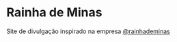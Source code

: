# Rainha de Minas
 Site de divulgação inspirado na empresa <a href="https://www.instagram.com/biscoitossrainha_deminas" target="_blank">@rainhademinas</a> <br>


